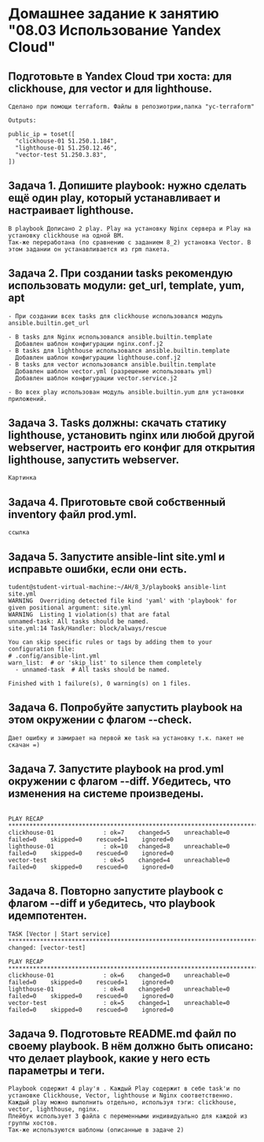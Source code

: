 # Домашнее задание к занятию "08.03 Использование Yandex Cloud"

## Подготовьте в Yandex Cloud три хоста: для clickhouse, для vector и для lighthouse.
```
Сделано при помощи terraform. Файлы в репозиотрии,папка "yc-terraform"

Outputs:

public_ip = toset([
  "clickhouse-01 51.250.1.184",
  "lighthouse-01 51.250.12.46",
  "vector-test 51.250.3.83",
])

```
## Задача 1. Допишите playbook: нужно сделать ещё один play, который устанавливает и настраивает lighthouse.
```
В playbook Дописано 2 play. Play на установку Nginx сервера и Play на установку clickhouse на одной ВМ.
Так-же переработана (по сравнению с заданием 8_2) установка Vector. В этом задании он устанавливается из rpm пакета.
```
## Задача 2. При создании tasks рекомендую использовать модули: get_url, template, yum, apt
```
- При создании всех tasks для clickhouse использовался модуль ansible.builtin.get_url

- В tasks для Nginx использовался ansible.builtin.template
  Добавлен шаблон конфигурации nginx.conf.j2
- В tasks для lighthouse использовался ansible.builtin.template
  Добавлен шаблон конфигурации lighthouse.conf.j2
- В tasks для vector использовался ansible.builtin.template
  Добавлен шаблон vector.yml (разрешение использовать yml)
  Добавлен шаблон конфигурации vector.service.j2

- Во всех play использован модуль ansible.builtin.yum для установки приложений.
```
## Задача 3. Tasks должны: скачать статику lighthouse, установить nginx или любой другой webserver, настроить его конфиг для открытия lighthouse, запустить webserver.
```
Картинка
```
## Задача 4. Приготовьте свой собственный inventory файл prod.yml.
```
ссылка
```
## Задача 5. Запустите ansible-lint site.yml и исправьте ошибки, если они есть.
```
tudent@student-virtual-machine:~/AH/8_3/playbook$ ansible-lint site.yml 
WARNING  Overriding detected file kind 'yaml' with 'playbook' for given positional argument: site.yml
WARNING  Listing 1 violation(s) that are fatal
unnamed-task: All tasks should be named.
site.yml:14 Task/Handler: block/always/rescue 

You can skip specific rules or tags by adding them to your configuration file:
# .config/ansible-lint.yml
warn_list:  # or 'skip_list' to silence them completely
  - unnamed-task  # All tasks should be named.

Finished with 1 failure(s), 0 warning(s) on 1 files.
```
## Задача 6. Попробуйте запустить playbook на этом окружении с флагом --check.
```
Дает ошибку и замирает на первой же task на установку т.к. пакет не скачан =)
```
## Задача 7. Запустите playbook на prod.yml окружении с флагом --diff. Убедитесь, что изменения на системе произведены.
```

PLAY RECAP *********************************************************************************************************************************************
clickhouse-01              : ok=7    changed=5    unreachable=0    failed=0    skipped=0    rescued=1    ignored=0   
lighthouse-01              : ok=10   changed=8    unreachable=0    failed=0    skipped=0    rescued=0    ignored=0   
vector-test                : ok=5    changed=4    unreachable=0    failed=0    skipped=0    rescued=0    ignored=0 
```
## Задача 8. Повторно запустите playbook с флагом --diff и убедитесь, что playbook идемпотентен.
```
TASK [Vector | Start service] **************************************************************************************************************************
changed: [vector-test]

PLAY RECAP *********************************************************************************************************************************************
clickhouse-01              : ok=6    changed=0    unreachable=0    failed=0    skipped=0    rescued=1    ignored=0   
lighthouse-01              : ok=8    changed=0    unreachable=0    failed=0    skipped=0    rescued=0    ignored=0   
vector-test                : ok=5    changed=1    unreachable=0    failed=0    skipped=0    rescued=0    ignored=0   

```
## Задача 9. Подготовьте README.md файл по своему playbook. В нём должно быть описано: что делает playbook, какие у него есть параметры и теги.
```
Playbook содержит 4 play'я . Каждый Play содержит в себе task'и по установке Clickhouse, Vector, lighthouse и Nginx соответственно. 
Каждый play можно выполнить отдельно, используя тэги: clickhouse, vector, lighthouse, nginx.
Плейбук использует 3 файла с переменными индивидуально для каждой из группы хостов.
Так-же используются шаблоны (описанные в задаче 2)
```